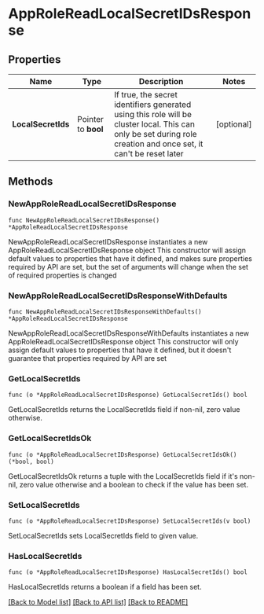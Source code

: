 # AppRoleReadLocalSecretIDsResponse

## Properties

Name | Type | Description | Notes
------------ | ------------- | ------------- | -------------
**LocalSecretIds** | Pointer to **bool** | If true, the secret identifiers generated using this role will be cluster local. This can only be set during role creation and once set, it can&#39;t be reset later | [optional] 

## Methods

### NewAppRoleReadLocalSecretIDsResponse

`func NewAppRoleReadLocalSecretIDsResponse() *AppRoleReadLocalSecretIDsResponse`

NewAppRoleReadLocalSecretIDsResponse instantiates a new AppRoleReadLocalSecretIDsResponse object
This constructor will assign default values to properties that have it defined,
and makes sure properties required by API are set, but the set of arguments
will change when the set of required properties is changed

### NewAppRoleReadLocalSecretIDsResponseWithDefaults

`func NewAppRoleReadLocalSecretIDsResponseWithDefaults() *AppRoleReadLocalSecretIDsResponse`

NewAppRoleReadLocalSecretIDsResponseWithDefaults instantiates a new AppRoleReadLocalSecretIDsResponse object
This constructor will only assign default values to properties that have it defined,
but it doesn't guarantee that properties required by API are set

### GetLocalSecretIds

`func (o *AppRoleReadLocalSecretIDsResponse) GetLocalSecretIds() bool`

GetLocalSecretIds returns the LocalSecretIds field if non-nil, zero value otherwise.

### GetLocalSecretIdsOk

`func (o *AppRoleReadLocalSecretIDsResponse) GetLocalSecretIdsOk() (*bool, bool)`

GetLocalSecretIdsOk returns a tuple with the LocalSecretIds field if it's non-nil, zero value otherwise
and a boolean to check if the value has been set.

### SetLocalSecretIds

`func (o *AppRoleReadLocalSecretIDsResponse) SetLocalSecretIds(v bool)`

SetLocalSecretIds sets LocalSecretIds field to given value.

### HasLocalSecretIds

`func (o *AppRoleReadLocalSecretIDsResponse) HasLocalSecretIds() bool`

HasLocalSecretIds returns a boolean if a field has been set.


[[Back to Model list]](../README.md#documentation-for-models) [[Back to API list]](../README.md#documentation-for-api-endpoints) [[Back to README]](../README.md)



